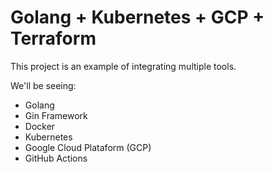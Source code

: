 # Golang + Kubernetes + GCP + Terraform

This project is an example of integrating multiple tools.

We'll be seeing:

- Golang
- Gin Framework
- Docker
- Kubernetes
- Google Cloud Plataform (GCP)
- GitHub Actions
